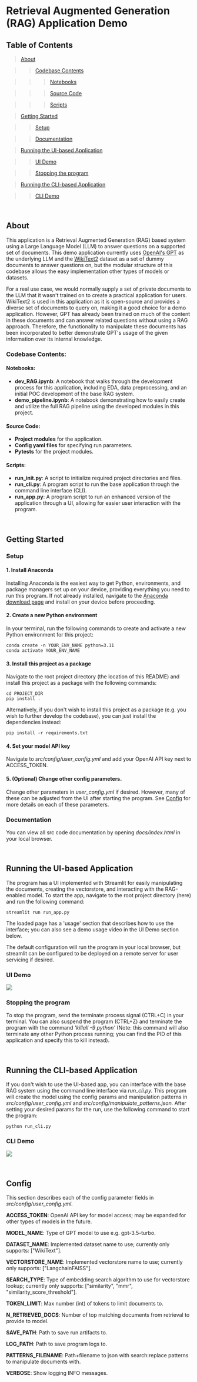 # Retrieval Augmented Generation (RAG) Application Demo

## Table of Contents

>[About](#bout)

>>[Codebase Contents](#codebase-contents)

>>>[Notebooks](#notebooks)

>>>[Source Code](#source-code)

>>>[Scripts](#scripts)

>[Getting Started](#getting-started)

>>[Setup](#setup)

>>[Documentation](#documentation)

>[Running the UI-based Application](#running-the-ui-based-application)

>>[UI Demo](#ui-demo)

>>[Stopping the program](#stopping-the-program)

>[Running the CLI-based Application](#running-the-cli-based-application)

>>[CLI Demo](#cli-demo)

<br/>

## About
This application is a Retrieval Augmented Generation (RAG) based system using a Large Language Model (LLM) to answer questions on a supported set of documents. This demo application currently uses [OpenAI's GPT](https://platform.openai.com/docs/models) as the underlying LLM and the [WikiText2](https://huggingface.co/datasets/wikitext) dataset as a set of dummy documents to answer questions on, but the modular structure of this codebase allows the easy implementation other types of models or datasets.

For a real use case, we would normally supply a set of private documents to the LLM that it wasn't trained on to create a practical application for users. WikiText2 is used in this application as it is open-source and provides a diverse set of documents to query on, making it a good choice for a demo application. However, GPT has already been trained on much of the content in these documents and can answer related questions without using a RAG approach. Therefore, the functionality to manipulate these documents has been incorporated to better demonstrate GPT's usage of the given information over its internal knowledge.

### Codebase Contents:
 

#### Notebooks:
  - **dev_RAG.ipynb**: A notebook that walks through the development process for this application, including EDA, data preprocessing, and an initial POC development of the base RAG system.
  - **demo_pipeline.ipynb**: A notebook demonstrating how to easily create and utilize the full RAG pipeline using the developed modules in this project.

#### Source Code:
 - **Project modules** for the application.
 - **Config yaml files** for specifying run parameters.
 - **Pytests** for the project modules.

#### Scripts:
 - **run_init.py**: A script to initialize required project directories and files.
 - **run_cli.py**: A program script to run the base application through the command line interface (CLI).
 - **run_app.py**: A program script to run an enhanced version of the application through a UI, allowing for easier user interaction with the program.


<br/>

## Getting Started

### Setup

#### 1. Install Anaconda

Installing Anaconda is the easiest way to get Python, environments, and package managers set up on your device, providing everything you need to run this program. If not already installed, navigate to the [Anaconda download page](https://www.anaconda.com/download) and install on your device before proceeding.

#### 2. Create a new Python environment

In your terminal, run the following commands to create and activate a new Python environment for this project:

    conda create -n YOUR_ENV_NAME python=3.11
    conda activate YOUR_ENV_NAME

#### 3. Install this project as a package

Navigate to the root project directory (the location of this README) and install this project as a package with the following commands:

    cd PROJECT_DIR
    pip install .

Alternatively, if you don't wish to install this project as a package (e.g. you wish to further develop the codebase), you can just install the dependencies instead:

    pip install -r requirements.txt


#### 4. Set your model API key

Navigate to *src/config/user_config.yml* and add your OpenAI API key next to ACCESS_TOKEN.

#### 5. (Optional) Change other config parameters.

Change other parameters in *user_config.yml* if desired. However, many of these can be adjusted from the UI after starting the program. See [Config](#config) for more details on each of these parameters.

### Documentation

You can view all src code documentation by opening *docs/index.html* in your local browser. 


<br/>

## Running the UI-based Application

The program has a UI implemented with Streamlit for easily manipulating the documents, creating the vectorstore, and interacting with the RAG-enabled model. To start the app, navigate to the root project directory (here) and run the following command:

    streamlit run run_app.py

The loaded page has a 'usage' section that describes how to use the interface; you can also see a demo usage video in the UI Demo section below. 

The default configuration will run the program in your local browser, but streamlit can be configured to be deployed on a remote server for user servicing if desired. 

### UI Demo

![](readme_images/Demo.gif)

### Stopping the program

To stop the program, send the terminate process signal (CTRL+C) in your terminal. You can also suspend the program (CTRL+Z) and terminate the program with the command *'killall -9 python'* (Note: this command will also terminate any other Python process running; you can find the PID of this application and specify this to kill instead).

<br/>

## Running the CLI-based Application

If you don't wish to use the UI-based app, you can interface with the base RAG system using the command line interface via *run_cli.py.* This program will create the model using the config params and manipulation patterns in *src/config/user_config.yml* and *src/config/manipulate_patterns.json.* After setting your desired params for the run, use the following command to start the program:

    python run_cli.py

### CLI Demo

![](readme_images/Demo_CLI.png)

<br/>

## Config

This section describes each of the config parameter fields in *src/config/user_config.yml.*

**ACCESS_TOKEN**: OpenAI API key for model access; may be expanded for other types of models in the future.

**MODEL_NAME**: Type of GPT model to use e.g. gpt-3.5-turbo.


**DATASET_NAME**: Implemented dataset name to use; currently only supports: ["WikiText"].

**VECTORSTORE_NAME**: Implemented vectorstore name to use; currently only supports: ["LangchainFAISS"].

**SEARCH_TYPE**: Type of embedding search algorithm to use for vectorstore lookup; currently only supports: ["similarity", "mmr", "similarity_score_threshold"].

**TOKEN_LIMIT**: Max number (int) of tokens to limit documents to.

**N_RETRIEVED_DOCS**: Number of top matching documents from retrieval to provide to model.

**SAVE_PATH**: Path to save run artifacts to.


**LOG_PATH**: Path to save program logs to.

**PATTERNS_FILENAME**: Path+filename to json with search:replace patterns to manipulate documents with.

**VERBOSE**: Show logging INFO messages.

<br/>
